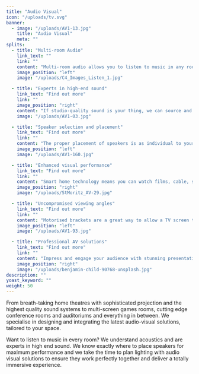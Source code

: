 ```yaml
---
title: "Audio Visual"
icon: "/uploads/tv.svg"
banner: 
  - image: "/uploads/AV1-13.jpg"
    title: "Audio Visual"
    meta: ""
splits: 
  - title: "Multi-room Audio"
    link_text: ""
    link: ""
    content: "Multi-room audio allows you to listen to music in any room, controlled by the touch or voice, it’s a fantastic way to fill your home with music. Integrating the latest streaming services such as Spotify and Tune In with your home automation system means you’ll be able to enjoy great sound with ease and simplicity. Group a few rooms together to play the same track or play the same music throughout the house in perfect sync. We also fit weather-proof speakers for your outside spaces deliver superb outdoor entertainment, whatever the weather."
    image_position: "left"
    image: "/uploads/C4_Images_Listen_1.jpg"

  - title: "Experts in high-end sound"
    link_text: "Find out more"
    link: ""
    image_position: "right"
    content: "If studio-quality sound is your thing, we can source and install the latest, professional speakers, amplifiers and record decks to deliver superior sound in chosen areas of your home."
    image: "/uploads/AV1-03.jpg"

  - title: "Speaker selection and placement"
    link_text: "Find out more"
    link: ""
    content: "The proper placement of speakers is as individual to your home as your décor, a carefully planned approach is essential to achieve high quality sound.<br /><br />At avp we know that positioning speakers in the correct place in a room is a vital element to achieving incredible sound – and getting the most from your audio investment.<br /><br />As every room has different audio characteristics, we carefully plan the placement and type of speaker to achieve the best possible sound quality, whilst also considering the placement of the lighting scheme and any security devices. From wireless, wi-fi connected Sonos speakers to award-winning, hand-made Waterfall Audio high fidelity speakers, we have the expertise to recommend and source the very best and properly placed speakers to suit any space."
    image_position: "left"
    image: "/uploads/AV1-160.jpg"

  - title: "Enhanced visual performance"
    link_text: "Find out more"
    link: ""
    content: "Smart home technology means you can watch films, cable, satellite and on-line entertainment anywhere in the house from one easy-to-use touch pad, app on your phone or by voice control. Centralised distribution allows for unsightly devices such as media boxes and DVD Player to be stored neatly away from the living space in a rack which can be placed in a dedicated space. Screen technology is advancing at pace with Ultra High Definition, even finer pixel resolution and ultra-bright 3D colour to deliver visually stunning results."
    image_position: "right"
    image: "/uploads/StMoritz_AV-29.jpg"

  - title: "Uncompromised viewing angles"
    link_text: "Find out more"
    link: ""
    content: "Motorised brackets are a great way to allow a TV screen to be viewed from multiple angles. The angle can be easily adjusted using your smart home control panel and when not in use, the bracket can be positioned neatly into a recessed section of the wall, ceiling or bespoke furniture. We work with leading manufacturers of mechanical automation products such as Future Automation."
    image_position: "left"
    image: "/uploads/AV1-93.jpg"

  - title: "Professional AV solutions"
    link_text: "Find out more"
    link: ""
    content: "Impress and engage your audience with stunning presentations and make meetings more effective with the latest professional AV solutions. From meeting and boardrooms to conference spaces, training rooms and large auditoriums, we take care of voice reinforcement, video conferencing, large screen presentation, seating and undertake all electrical work required to install the very best in professional AV.<br /><br />Outside of formal presentation areas, installing AV in communal areas can greatly enhance a space, whether it be staff restaurants or relaxation areas, we will plan the space carefully with the appropriate audio-visual solution. We also fit PA and evacuation systems."
    image_position: "right"
    image: "/uploads/benjamin-child-90768-unsplash.jpg"
description: ""
yoast_keyword: ""
weight: 50
---
```


From breath-taking home theatres with sophisticated projection and the highest quality sound systems ​to multi-screen games rooms, cutting edge ​conference rooms and auditoriums and everything in between. We specialise in designing and integrating the latest audio-visual solutions, ​tailored to your space. 

​Want to listen to music in every room? We understand acoustics and are experts in high end sound. We know exactly where to place speakers for maximum performance and ​we take the time to plan lighting with audio visual solutions to ensure they work perfectly together and deliver a totally immersive experience.